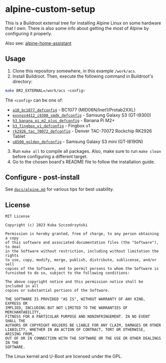 # alpine-custom-setup

This is a Buildroot external tree for installing Alpine Linux on some hardware that I own. There is also some info about getting the most of Alpine by configuring it properly.

Also see: [alpine-home-assistant](https://github.com/kuba2k2/alpine-home-assistant)

## Usage

1. Clone this repository somewhere, in this example `/work/acs`.
2. Install Buildroot. Then, execute the following command in Buildroot's directory:

```bash
make BR2_EXTERNAL=/work/acs <config>
```

The `<config>` can be one of:

- [`a10_bc1077_defconfig`](board/a10-bc1077/README.md) - BC1077 (MID06N/Inet1/Protab2XXL)
- [`exynos4412_i9300_smdk_defconfig`](board/exynos4412-i9300/README.md) - Samsung Galaxy S3 (GT-I9300)
- [`h3_banana_pi_m2_plus_defconfig`](board/h3-banana-pi-m2-plus/README.md) - Banana Pi M2+
- [`h3_fingbox_v1_defconfig`](board/h3-fingbox-v1/README.md) - Fingbox v1
- [`rk2926_tac_70072_defconfig`](board/rk2926-tac-70072/README.md) - Denver TAC-70072 Rockchip RK2926 Tablet
- [`u8500_golden_defconfig`](board/u8500-golden/README.md) - Samsung Galaxy S3 mini (GT-I8190N)

3. Run `make all` to compile all packages. Also, make sure to run `make clean` before configuring a different target.
4. Go to the chosen board's README file to follow the installation guide.

## Configure - post-install

See [`docs/alpine.md`](docs/alpine.md) for various tips for best usability.

## License

```
MIT License

Copyright (c) 2023 Kuba Szczodrzyński

Permission is hereby granted, free of charge, to any person obtaining a copy
of this software and associated documentation files (the "Software"), to deal
in the Software without restriction, including without limitation the rights
to use, copy, modify, merge, publish, distribute, sublicense, and/or sell
copies of the Software, and to permit persons to whom the Software is
furnished to do so, subject to the following conditions:

The above copyright notice and this permission notice shall be included in all
copies or substantial portions of the Software.

THE SOFTWARE IS PROVIDED "AS IS", WITHOUT WARRANTY OF ANY KIND, EXPRESS OR
IMPLIED, INCLUDING BUT NOT LIMITED TO THE WARRANTIES OF MERCHANTABILITY,
FITNESS FOR A PARTICULAR PURPOSE AND NONINFRINGEMENT. IN NO EVENT SHALL THE
AUTHORS OR COPYRIGHT HOLDERS BE LIABLE FOR ANY CLAIM, DAMAGES OR OTHER
LIABILITY, WHETHER IN AN ACTION OF CONTRACT, TORT OR OTHERWISE, ARISING FROM,
OUT OF OR IN CONNECTION WITH THE SOFTWARE OR THE USE OR OTHER DEALINGS IN THE
SOFTWARE.
```

The Linux kernel and U-Boot are licensed under the GPL.
